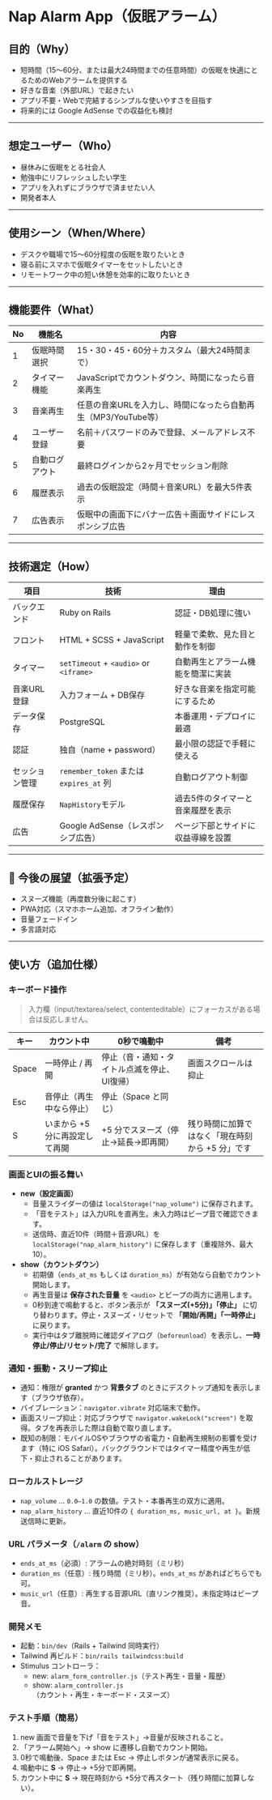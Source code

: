 # Nap Alarm App（仮眠アラーム）

## 目的（Why）

- 短時間（15〜60分、または最大24時間までの任意時間）の仮眠を快適にとるためのWebアラームを提供する  
- 好きな音楽（外部URL）で起きたい  
- アプリ不要・Webで完結するシンプルな使いやすさを目指す  
- 将来的には Google AdSense での収益化も検討  

---

## 想定ユーザー（Who）

- 昼休みに仮眠をとる社会人  
- 勉強中にリフレッシュしたい学生  
- アプリを入れずにブラウザで済ませたい人  
- 開発者本人  

---

## 使用シーン（When/Where）

- デスクや職場で15〜60分程度の仮眠を取りたいとき  
- 寝る前にスマホで仮眠タイマーをセットしたいとき  
- リモートワーク中の短い休憩を効率的に取りたいとき  

---

## 機能要件（What）

| No | 機能名 | 内容 |
|----|--------|------|
| 1 | 仮眠時間選択 | 15・30・45・60分＋カスタム（最大24時間まで） |
| 2 | タイマー機能 | JavaScriptでカウントダウン、時間になったら音楽再生 |
| 3 | 音楽再生 | 任意の音楽URLを入力し、時間になったら自動再生（MP3/YouTube等） |
| 4 | ユーザー登録 | 名前＋パスワードのみで登録、メールアドレス不要 |
| 5 | 自動ログアウト | 最終ログインから2ヶ月でセッション削除 |
| 6 | 履歴表示 | 過去の仮眠設定（時間＋音楽URL）を最大5件表示 |
| 7 | 広告表示 | 仮眠中の画面下にバナー広告＋画面サイドにレスポンシブ広告 |

---

## 技術選定（How）

| 項目 | 技術 | 理由 |
|------|------|------|
| バックエンド | Ruby on Rails | 認証・DB処理に強い　|
| フロント | HTML + SCSS + JavaScript | 軽量で柔軟、見た目と動作を制御 |
| タイマー | `setTimeout` + `<audio>` or `<iframe>` | 自動再生とアラーム機能を簡潔に実装 |
| 音楽URL登録 | 入力フォーム + DB保存 | 好きな音楽を指定可能にするため |
| データ保存 | PostgreSQL | 本番運用・デプロイに最適 |
| 認証 | 独自（name + password） | 最小限の認証で手軽に使える |
| セッション管理 | `remember_token` または `expires_at` 列 | 自動ログアウト制御 |
| 履歴保存 | `NapHistory`モデル | 過去5件のタイマーと音楽履歴を表示 |
| 広告 | Google AdSense（レスポンシブ広告） | ページ下部とサイドに収益導線を設置 |

---

## 🚀 今後の展望（拡張予定）

- スヌーズ機能（再度数分後に起こす）
- PWA対応（スマホホーム追加、オフライン動作）
- 音量フェードイン
- 多言語対応

---

## 使い方（追加仕様）

### キーボード操作
> 入力欄（input/textarea/select, contenteditable）にフォーカスがある場合は反応しません。

| キー | カウント中 | 0秒で鳴動中 | 備考 |
|---|---|---|---|
| Space | 一時停止 / 再開 | 停止（音・通知・タイトル点滅を停止、UI復帰） | 画面スクロールは抑止 |
| Esc | 音停止（再生中なら停止） | 停止（Space と同じ） | |
| S | いまから +5 分に再設定して再開 | +5 分でスヌーズ（停止→延長→即再開） | 残り時間に加算ではなく「現在時刻から +5 分」です |

### 画面とUIの振る舞い
- **new（設定画面）**  
  - 音量スライダーの値は `localStorage("nap_volume")` に保存されます。
  - 「音をテスト」は入力URLを直再生。未入力時はビープ音で確認できます。
  - 送信時、直近10件（時間＋音源URL）を `localStorage("nap_alarm_history")` に保存します（重複除外、最大10）。
- **show（カウントダウン）**  
  - 初期値（`ends_at_ms` もしくは `duration_ms`）が有効なら自動でカウント開始します。
  - 再生音量は **保存された音量** を `<audio>` とビープの両方に適用します。
  - 0秒到達で鳴動すると、ボタン表示が **「スヌーズ(+5分)」「停止」** に切り替わります。停止・スヌーズ・リセットで **「開始/再開」「一時停止」** に戻ります。
  - 実行中はタブ離脱時に確認ダイアログ（`beforeunload`）を表示し、**一時停止/停止/リセット/完了** で解除します。

### 通知・振動・スリープ抑止
- 通知：権限が **granted** かつ **背景タブ** のときにデスクトップ通知を表示します（ブラウザ依存）。
- バイブレーション：`navigator.vibrate` 対応端末で動作。
- 画面スリープ抑止：対応ブラウザで `navigator.wakeLock("screen")` を取得。タブを再表示した際は自動で取り直します。
- 既知の制限：モバイルOSやブラウザの省電力・自動再生規制の影響を受けます（特に iOS Safari）。バックグラウンドではタイマー精度や再生が低下・抑止されることがあります。

### ローカルストレージ
- `nap_volume` … `0.0–1.0` の数値。テスト・本番再生の双方に適用。
- `nap_alarm_history` … 直近10件の `{ duration_ms, music_url, at }`。新規送信時に更新。

### URL パラメータ（`/alarm` の show）
- `ends_at_ms`（必須）: アラームの絶対時刻（ミリ秒）  
- `duration_ms`（任意）: 残り時間（ミリ秒）。`ends_at_ms` があればどちらでも可。  
- `music_url`（任意）: 再生する音源URL（直リンク推奨）。未指定時はビープ音。

### 開発メモ
- 起動：`bin/dev`（Rails + Tailwind 同時実行）  
- Tailwind 再ビルド：`bin/rails tailwindcss:build`  
- Stimulus コントローラ：
  - new: `alarm_form_controller.js`（テスト再生・音量・履歴）
  - show: `alarm_controller.js`（カウント・再生・キーボード・スヌーズ）

### テスト手順（簡易）
1. new 画面で音量を下げ「音をテスト」→音量が反映されること。  
2. 「アラーム開始へ」→ show に遷移し自動でカウント開始。  
3. 0秒で鳴動後、Space または Esc → 停止しボタンが通常表示に戻る。  
4. 鳴動中に **S** → 停止→ +5分で即再開。  
5. カウント中に **S** → 現在時刻から +5分で再スタート（残り時間に加算しない）。

